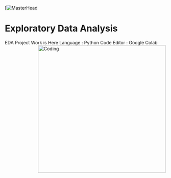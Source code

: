 [![MasterHead](https://i0.wp.com/analyticsarora.com/wp-content/uploads/2021/05/Exploratory-Data-Analysis-in-Python.png?w=800&ssl=1)
# Exploratory Data Analysis 
EDA Project Work is Here 
Language : Python
Code Editor : Google Colab
<img align="right" alt="Coding" width="400" src="https://media.tenor.com/flflC6GFzO8AAAAd/sultan-alrefaei-programmer.gif">
